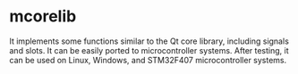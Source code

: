 # mcorelib
It implements some functions similar to the Qt core library, including signals and slots. It can be easily ported to microcontroller systems. After testing, it can be used on Linux, Windows, and STM32F407 microcontroller systems.
